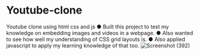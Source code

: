 # Youtube-clone
Youtube clone using html css and js
● Built this project to test my knowledge on embedding images and videos in a webpage.
● Also wanted to see how well my understanding of CSS grid layouts is.
● Also applied javascript to apply my learning knowledge of that too.
![Screenshot (392)](https://user-images.githubusercontent.com/81454329/174482265-4932b8b8-47a8-4e51-8f86-490e84972c45.png)
